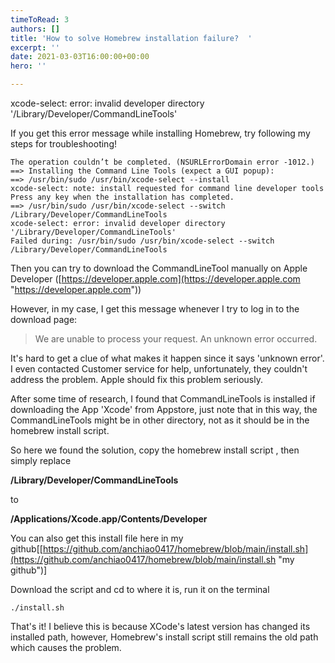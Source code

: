 ```yaml
---
timeToRead: 3
authors: []
title: 'How to solve Homebrew installation failure?  '
excerpt: ''
date: 2021-03-03T16:00:00+00:00
hero: ''

---
```

xcode-select: error: invalid developer directory '/Library/Developer/CommandLineTools'

If you get this error message while installing Homebrew, try following my steps for troubleshooting!

    The operation couldn’t be completed. (NSURLErrorDomain error -1012.)
    ==> Installing the Command Line Tools (expect a GUI popup):
    ==> /usr/bin/sudo /usr/bin/xcode-select --install
    xcode-select: note: install requested for command line developer tools
    Press any key when the installation has completed.
    ==> /usr/bin/sudo /usr/bin/xcode-select --switch /Library/Developer/CommandLineTools
    xcode-select: error: invalid developer directory '/Library/Developer/CommandLineTools'
    Failed during: /usr/bin/sudo /usr/bin/xcode-select --switch /Library/Developer/CommandLineTools
    

Then you can try to download the CommandLineTool manually on Apple Developer ([https://developer.apple.com](https://developer.apple.com "https://developer.apple.com"))

However, in my case, I get this message whenever I try to log in to the download page:

> We are unable to process your request. An unknown error occurred.

It's hard to get a clue of what makes it happen since it says 'unknown error'. I even contacted Customer service for help,   unfortunately, they couldn't address the problem. Apple should fix this problem seriously.

After some time of research, I found that CommandLineTools is installed if downloading the App 'Xcode' from Appstore, just note that in this way, the CommandLineTools might be in other directory, not as it should be in the homebrew install script.

So here we found the solution, copy the homebrew install script , then simply replace 

**/Library/Developer/CommandLineTools**

to

**/Applications/Xcode.app/Contents/Developer**

You can also get this install file here in my github\[[https://github.com/anchiao0417/homebrew/blob/main/install.sh](https://github.com/anchiao0417/homebrew/blob/main/install.sh "my github")\]

Download the script and cd to where it is, run it on the terminal

    ./install.sh

That's it! I believe this is because XCode's latest version has changed its installed path, however, Homebrew's install script still remains the old path which causes the problem.